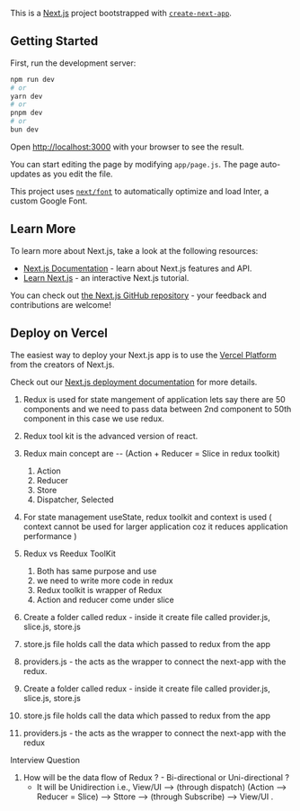 This is a [Next.js](https://nextjs.org/) project bootstrapped with [`create-next-app`](https://github.com/vercel/next.js/tree/canary/packages/create-next-app).

## Getting Started

First, run the development server:

```bash
npm run dev
# or
yarn dev
# or
pnpm dev
# or
bun dev
```

Open [http://localhost:3000](http://localhost:3000) with your browser to see the result.

You can start editing the page by modifying `app/page.js`. The page auto-updates as you edit the file.

This project uses [`next/font`](https://nextjs.org/docs/basic-features/font-optimization) to automatically optimize and load Inter, a custom Google Font.

## Learn More

To learn more about Next.js, take a look at the following resources:

- [Next.js Documentation](https://nextjs.org/docs) - learn about Next.js features and API.
- [Learn Next.js](https://nextjs.org/learn) - an interactive Next.js tutorial.

You can check out [the Next.js GitHub repository](https://github.com/vercel/next.js/) - your feedback and contributions are welcome!

## Deploy on Vercel

The easiest way to deploy your Next.js app is to use the [Vercel Platform](https://vercel.com/new?utm_medium=default-template&filter=next.js&utm_source=create-next-app&utm_campaign=create-next-app-readme) from the creators of Next.js.

Check out our [Next.js deployment documentation](https://nextjs.org/docs/deployment) for more details.

1. Redux is used for state mangement of application lets say there are 50 components and we need to pass data between 2nd component to 50th component in this case we use redux.
2. Redux tool kit is the advanced version of react.
3. Redux main concept are -- (Action + Reducer = Slice in redux toolkit)
   1. Action
   2. Reducer
   3. Store
   4. Dispatcher, Selected
4. For state management useState, redux toolkit and context is used ( context cannot be used for larger application coz it reduces application performance )
5. Redux vs Reedux ToolKit
   1. Both has same purpose and use
   2. we need to write more code in redux
   3. Redux toolkit is wrapper of Redux
   4. Action and reducer come under slice
6. Create a folder called redux - inside it create file called provider.js, slice.js, store.js
7. store.js file holds call the data which passed to redux from the app
8. providers.js - the acts as the wrapper to connect the next-app with the redux.

9. Create a folder called redux - inside it create file called provider.js, slice.js, store.js
10. store.js file holds call the data which passed to redux from the app
11. providers.js - the acts as the wrapper to connect the next-app with the redux

Interview Question

1. How will be the data flow of Redux ? - Bi-directional or Uni-directional ?
   - It will be Unidirection i.e., View/UI --> (through dispatch) (Action --> Reducer = Slice) --> Sttore --> (through Subscribe) --> View/UI .
